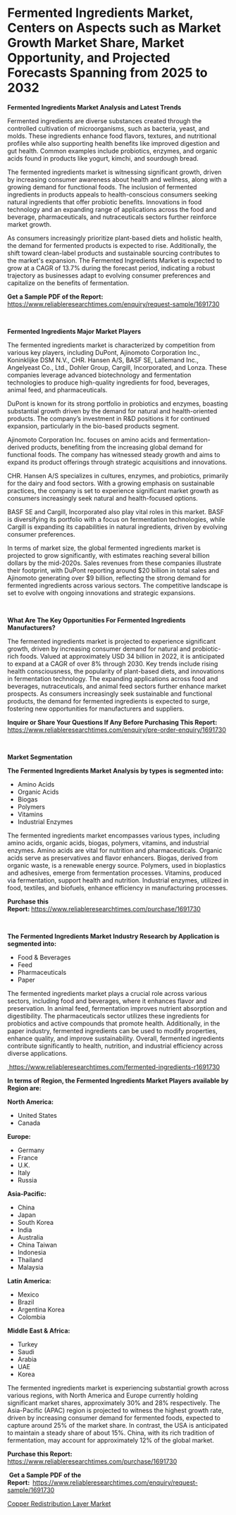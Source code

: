 <p><h1>Fermented Ingredients Market, Centers on Aspects such as Market Growth Market Share, Market Opportunity, and Projected Forecasts Spanning from 2025 to 2032</h1></p><p><strong>Fermented Ingredients Market Analysis and Latest Trends</strong></p>
<p><p>Fermented ingredients are diverse substances created through the controlled cultivation of microorganisms, such as bacteria, yeast, and molds. These ingredients enhance food flavors, textures, and nutritional profiles while also supporting health benefits like improved digestion and gut health. Common examples include probiotics, enzymes, and organic acids found in products like yogurt, kimchi, and sourdough bread.</p><p>The fermented ingredients market is witnessing significant growth, driven by increasing consumer awareness about health and wellness, along with a growing demand for functional foods. The inclusion of fermented ingredients in products appeals to health-conscious consumers seeking natural ingredients that offer probiotic benefits. Innovations in food technology and an expanding range of applications across the food and beverage, pharmaceuticals, and nutraceuticals sectors further reinforce market growth.</p><p>As consumers increasingly prioritize plant-based diets and holistic health, the demand for fermented products is expected to rise. Additionally, the shift toward clean-label products and sustainable sourcing contributes to the market's expansion. The Fermented Ingredients Market is expected to grow at a CAGR of 13.7% during the forecast period, indicating a robust trajectory as businesses adapt to evolving consumer preferences and capitalize on the benefits of fermentation.</p></p>
<p><strong>Get a Sample PDF of the Report:&nbsp;</strong> <a href="https://www.reliableresearchtimes.com/enquiry/request-sample/1691730?utm_campaign=2186&utm_medium=2&utm_source=Github&utm_content=ia&utm_term=27032025&utm_id=fermented-ingredients">https://www.reliableresearchtimes.com/enquiry/request-sample/1691730</a></p>
<p>&nbsp;</p>
<p><strong>Fermented Ingredients Major Market Players</strong></p>
<p><p>The fermented ingredients market is characterized by competition from various key players, including DuPont, Ajinomoto Corporation Inc., Koninklijke DSM N.V., CHR. Hansen A/S, BASF SE, Lallemand Inc., Angelyeast Co., Ltd., Dohler Group, Cargill, Incorporated, and Lonza. These companies leverage advanced biotechnology and fermentation technologies to produce high-quality ingredients for food, beverages, animal feed, and pharmaceuticals.</p><p>DuPont is known for its strong portfolio in probiotics and enzymes, boasting substantial growth driven by the demand for natural and health-oriented products. The company’s investment in R&D positions it for continued expansion, particularly in the bio-based products segment.</p><p>Ajinomoto Corporation Inc. focuses on amino acids and fermentation-derived products, benefiting from the increasing global demand for functional foods. The company has witnessed steady growth and aims to expand its product offerings through strategic acquisitions and innovations.</p><p>CHR. Hansen A/S specializes in cultures, enzymes, and probiotics, primarily for the dairy and food sectors. With a growing emphasis on sustainable practices, the company is set to experience significant market growth as consumers increasingly seek natural and health-focused options.</p><p>BASF SE and Cargill, Incorporated also play vital roles in this market. BASF is diversifying its portfolio with a focus on fermentation technologies, while Cargill is expanding its capabilities in natural ingredients, driven by evolving consumer preferences.</p><p>In terms of market size, the global fermented ingredients market is projected to grow significantly, with estimates reaching several billion dollars by the mid-2020s. Sales revenues from these companies illustrate their footprint, with DuPont reporting around $20 billion in total sales and Ajinomoto generating over $9 billion, reflecting the strong demand for fermented ingredients across various sectors. The competitive landscape is set to evolve with ongoing innovations and strategic expansions.</p></p>
<p>&nbsp;</p>
<p><strong>What Are The Key Opportunities For Fermented Ingredients Manufacturers?</strong></p>
<p><p>The fermented ingredients market is projected to experience significant growth, driven by increasing consumer demand for natural and probiotic-rich foods. Valued at approximately USD 34 billion in 2022, it is anticipated to expand at a CAGR of over 8% through 2030. Key trends include rising health consciousness, the popularity of plant-based diets, and innovations in fermentation technology. The expanding applications across food and beverages, nutraceuticals, and animal feed sectors further enhance market prospects. As consumers increasingly seek sustainable and functional products, the demand for fermented ingredients is expected to surge, fostering new opportunities for manufacturers and suppliers.</p></p>
<p><strong>Inquire or Share Your Questions If Any Before Purchasing This Report:</strong> <a href="https://www.reliableresearchtimes.com/enquiry/pre-order-enquiry/1691730?utm_campaign=2186&utm_medium=2&utm_source=Github&utm_content=ia&utm_term=27032025&utm_id=fermented-ingredients">https://www.reliableresearchtimes.com/enquiry/pre-order-enquiry/1691730</a></p>
<p>&nbsp;</p>
<p><strong>Market Segmentation</strong></p>
<p><strong>The Fermented Ingredients Market Analysis by types is segmented into:</strong></p>
<p><ul><li>Amino Acids</li><li>Organic Acids</li><li>Biogas</li><li>Polymers</li><li>Vitamins</li><li>Industrial Enzymes</li></ul></p>
<p><p>The fermented ingredients market encompasses various types, including amino acids, organic acids, biogas, polymers, vitamins, and industrial enzymes. Amino acids are vital for nutrition and pharmaceuticals. Organic acids serve as preservatives and flavor enhancers. Biogas, derived from organic waste, is a renewable energy source. Polymers, used in bioplastics and adhesives, emerge from fermentation processes. Vitamins, produced via fermentation, support health and nutrition. Industrial enzymes, utilized in food, textiles, and biofuels, enhance efficiency in manufacturing processes.</p></p>
<p><strong>Purchase this Report:&nbsp;</strong><a href="https://www.reliableresearchtimes.com/purchase/1691730?utm_campaign=2186&utm_medium=2&utm_source=Github&utm_content=ia&utm_term=27032025&utm_id=fermented-ingredients">https://www.reliableresearchtimes.com/purchase/1691730</a></p>
<p>&nbsp;</p>
<p><strong>The Fermented Ingredients Market Industry Research by Application is segmented into:</strong></p>
<p><ul><li>Food & Beverages</li><li>Feed</li><li>Pharmaceuticals</li><li>Paper</li></ul></p>
<p><p>The fermented ingredients market plays a crucial role across various sectors, including food and beverages, where it enhances flavor and preservation. In animal feed, fermentation improves nutrient absorption and digestibility. The pharmaceuticals sector utilizes these ingredients for probiotics and active compounds that promote health. Additionally, in the paper industry, fermented ingredients can be used to modify properties, enhance quality, and improve sustainability. Overall, fermented ingredients contribute significantly to health, nutrition, and industrial efficiency across diverse applications.</p></p>
<p><a href="https://www.reliableresearchtimes.com/fermented-ingredients-r1691730?utm_campaign=2186&utm_medium=2&utm_source=Github&utm_content=ia&utm_term=27032025&utm_id=fermented-ingredients">&nbsp;https://www.reliableresearchtimes.com/fermented-ingredients-r1691730</a></p>
<p><strong>In terms of Region, the Fermented Ingredients Market Players available by Region are:</strong></p>
<p>
    <p> <strong> North America: </strong>
        <ul>
            <li>United States</li>
            <li>Canada</li>
        </ul>
        </p> 
    <p> <strong> Europe: </strong>
        <ul>
            <li>Germany</li>
            <li>France</li>
            <li>U.K.</li>
            <li>Italy</li>
            <li>Russia</li>
        </ul>
        </p> 
    <p> <strong> Asia-Pacific: </strong>
        <ul>
            <li>China</li>
            <li>Japan</li>
            <li>South Korea</li>
            <li>India</li>
            <li>Australia</li>
            <li>China Taiwan</li>
            <li>Indonesia</li>
            <li>Thailand</li>
            <li>Malaysia</li>
        </ul>
        </p> 
    <p> <strong> Latin America: </strong>
        <ul>
            <li>Mexico</li>
            <li>Brazil</li>
            <li>Argentina Korea</li>
            <li>Colombia</li>
        </ul>
        </p> 
    <p> <strong> Middle East & Africa: </strong>
        <ul>
            <li>Turkey</li>
            <li>Saudi</li>
            <li>Arabia</li>
            <li>UAE</li>
            <li>Korea</li>
        </ul>
    </p>
    </p>
<p><p>The fermented ingredients market is experiencing substantial growth across various regions, with North America and Europe currently holding significant market shares, approximately 30% and 28% respectively. The Asia-Pacific (APAC) region is projected to witness the highest growth rate, driven by increasing consumer demand for fermented foods, expected to capture around 25% of the market share. In contrast, the USA is anticipated to maintain a steady share of about 15%. China, with its rich tradition of fermentation, may account for approximately 12% of the global market.</p></p>
<p><strong>Purchase this Report: </strong><a href="https://www.reliableresearchtimes.com/purchase/1691730?utm_campaign=2186&utm_medium=2&utm_source=Github&utm_content=ia&utm_term=27032025&utm_id=fermented-ingredients">https://www.reliableresearchtimes.com/purchase/1691730</a></p>
<p>&nbsp;<strong>Get a Sample PDF of the Report:&nbsp;&nbsp;</strong><a href="https://www.reliableresearchtimes.com/enquiry/request-sample/1691730?utm_campaign=2186&utm_medium=2&utm_source=Github&utm_content=ia&utm_term=27032025&utm_id=fermented-ingredients">https://www.reliableresearchtimes.com/enquiry/request-sample/1691730</a></p>
<p><strong></strong></p>
<p><p><a href="https://github.com/nathandecarvalho/Market-Research-Report-List-6/blob/main/copper-redistribution-layer-market.md?utm_campaign=2186&utm_medium=2&utm_source=Github&utm_content=ia&utm_term=27032025&utm_id=fermented-ingredients">Copper Redistribution Layer Market</a></p></p>